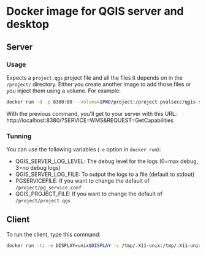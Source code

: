 # Docker image for QGIS server and desktop

## Server

### Usage

Expects a `project.qgs` project file and all the files it depends on in the `/project/`
directory. Either you create another image to add those files or you inject them using
a volume. For example:

```bash
docker run -d -p 8380:80 --volume=$PWD/project:/project pvalsecc/qgis-server
```
With the previous command, you'll get to your server with this URL:
http://localhost:8380/?SERVICE=WMS&REQUEST=GetCapabilities


### Tunning

You can use the following variables (`-e` option in `docker run`):

* QGIS_SERVER_LOG_LEVEL: The debug level for the logs (0=max debug, 3=no debug logs)
* QGIS_SERVER_LOG_FILE: To output the logs to a file (default to stdout)
* PGSERVICEFILE: If you want to change the default of `/project/pg_service.conf`
* QGIS_PROJECT_FILE: If you want to change the default of `/project/project.qgs`


## Client

To run the client, type this command:
```bash
docker run -ti -e DISPLAY=unix$DISPLAY -v /tmp/.X11-unix:/tmp/.X11-unix -v $HOME:$HOME pvalsecc/qgis-desktop:latest
```